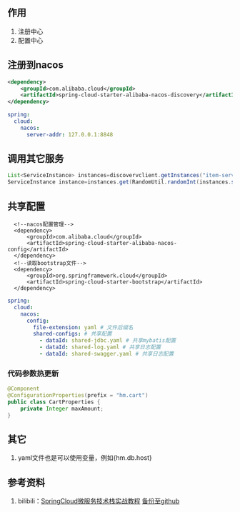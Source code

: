 ## 作用
1. 注册中心
2. 配置中心

## 注册到nacos
```xml
<dependency>
    <groupId>com.alibaba.cloud</groupId>
    <artifactId>spring-cloud-starter-alibaba-nacos-discovery</artifactId>
</dependency>
```
```yaml
spring:
  cloud:
    nacos:
      server-addr: 127.0.0.1:8848
```

## 调用其它服务
```java
List<ServiceInstance> instances=discovervclient.getInstances("item-service");
ServiceInstance instance=instances.get(RandomUtil.randomInt(instances.size()));
```

## 共享配置
```
  <!--nacos配置管理-->
  <dependency>
      <groupId>com.alibaba.cloud</groupId>
      <artifactId>spring-cloud-starter-alibaba-nacos-config</artifactId>
  </dependency>
  <!--读取bootstrap文件-->
  <dependency>
      <groupId>org.springframework.cloud</groupId>
      <artifactId>spring-cloud-starter-bootstrap</artifactId>
  </dependency>
```
```yaml
spring:
  cloud:
    nacos:
      config:
        file-extension: yaml # 文件后缀名
        shared-configs: # 共享配置
          - dataId: shared-jdbc.yaml # 共享mybatis配置
          - dataId: shared-log.yaml # 共享日志配置
          - dataId: shared-swagger.yaml # 共享日志配置
```
### 代码参数热更新
```java
@Component
@ConfigurationProperties(prefix = "hm.cart")
public class CartProperties {
    private Integer maxAmount;
}
```

## 其它
1. yaml文件也是可以使用变量，例如{hm.db.host}

## 参考资料
1. bilibili：[SpringCloud微服务技术栈实战教程](https://www.bilibili.com/video/BV1kH4y1S7wz?p=14)  [备份至github](https://github.com/githcc/webpage-self-markdown/blob/main/%E9%A3%9E%E4%B9%A6/%E5%BE%AE%E6%9C%8D%E5%8A%A1%E6%A1%86%E6%9E%B6/day04-%E5%BE%AE%E6%9C%8D%E5%8A%A102/README.md)
